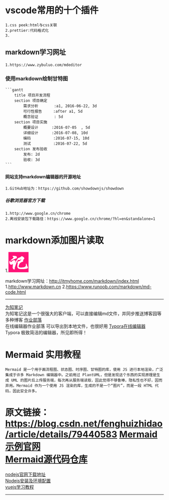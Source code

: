 #   vscode常用的十个插件
    1.css peek:html与css关联
    2.prettier:代码格式化
    3.
##  markdown学习网址
    1.https://www.zybuluo.com/mdeditor
### 使用markdown绘制甘特图
    ```gantt
        title 项目开发流程
        section 项目确定
            需求分析       :a1, 2016-06-22, 3d
            可行性报告     :after a1, 5d
            概念验证       : 5d
        section 项目实施
            概要设计      :2016-07-05  , 5d
            详细设计      :2016-07-08, 10d
            编码          :2016-07-15, 10d
            测试          :2016-07-22, 5d
        section 发布验收
            发布: 2d
            验收: 3d
    ```
####    网站支持markdown编辑器的开源地址
    1.GitHub地址为：https://github.com/showdownjs/showdown
#####   谷歌浏览器官方下载
    1.http://www.google.cn/chrome
    2.离线安装包下载路径：https://www.google.cn/chrome/?hl=en&standalone=1
#   markdown添加图片读取
1.![好记么](https://github.com/devsoftbank/vscode/blob/master/favicon.png?raw=true "好记么")

markdown学习网址：http://itmyhome.com/markdown/index.html
1.http://www.markdown.cn
2.https://www.runoob.com/markdown/md-code.html
************************
[为知笔记](https://note.wiz.cn)   
    为知笔记这是一个很强大的客户端，可以直接编辑md文件，并同步推送博客园等多种博客
[作业部落](https://www.zybuluo.com/mdeditor)             
    在线编辑器作业部落 可以导出到本地文件，也很好用
[Typora在线编辑器](https://www.typora.io)                  
    Typora 极致简洁的编辑器，所见即所得！
#   Mermaid 实用教程
    Mermaid 是一个用于画流程图、状态图、时序图、甘特图的库，使用 JS 进行本地渲染，广泛集成于许多 Markdown 编辑器中。之前用过 PlantUML，但是发现这个东西的实现原理是生成 UML 的图片后上传服务端，每次再从服务端读取，因此觉得不够鲁棒，隐私性也不好，因而弃用。Mermaid 作为一个使用 JS 渲染的库，生成的不是一个“图片”，而是一段 HTML 代码，因此安全许多。
原文链接：https://blog.csdn.net/fenghuizhidao/article/details/79440583
[Mermaid示例官网](https://mermaidjs.github.io/#/)       
[Mermaid源代码仓库](https://github.com/knsv/mermaid)        
==============
[nodejs官网下载地址](https://nodejs.org/zh-cn/download/)   
[Nodejs安装及环境配置](https://www.jianshu.com/p/13f45e24b1de)     
[vuejs学习教程](https://cn.vuejs.org/v2/guide/)      
**********************
